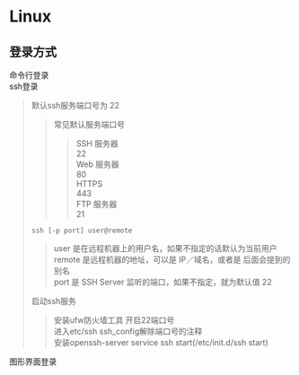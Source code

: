 # Linux

## 登录方式
命令行登录  
ssh登录  
> 默认ssh服务端口号为 22  
> > 常见默认服务端口号  
> > > SSH 服务器  
> > > 22  
> > > Web 服务器  
> > > 80  
> > > HTTPS  
> > > 443  
> > > FTP 服务器  
> > > 21  
> 
> ```
> ssh [-p port] user@remote  
> ```
> > user 是在远程机器上的用户名，如果不指定的话默认为当前用户  
> > remote 是远程机器的地址，可以是 IP／域名，或者是 后面会提到的别名  
> > port 是 SSH Server 监听的端口，如果不指定，就为默认值 22  
>
> 启动ssh服务  
> > 安装ufw防火墙工具 开启22端口号  
> > 进入etc/ssh   ssh_config解除端口号的注释  
> > 安装openssh-server service ssh start(/etc/init.d/ssh start)    

图形界面登录